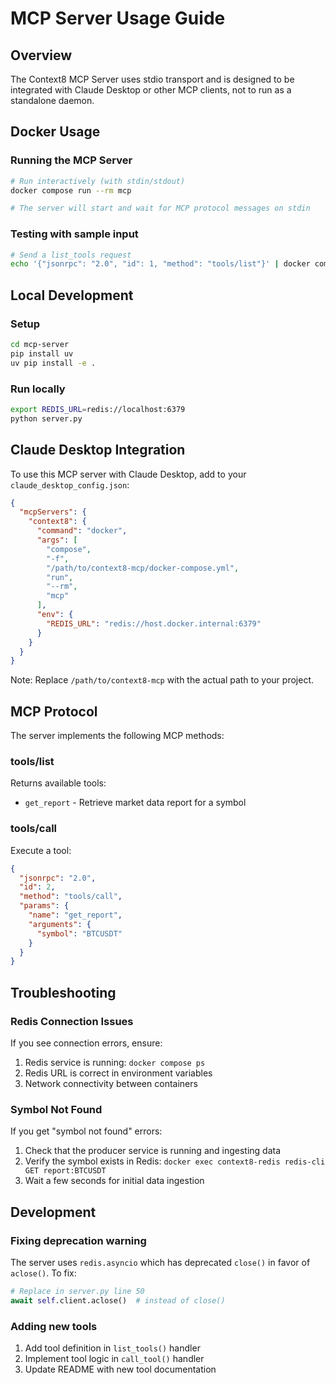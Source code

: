 # MCP Server Usage Guide

## Overview

The Context8 MCP Server uses stdio transport and is designed to be integrated with Claude Desktop or other MCP clients, not to run as a standalone daemon.

## Docker Usage

### Running the MCP Server

```bash
# Run interactively (with stdin/stdout)
docker compose run --rm mcp

# The server will start and wait for MCP protocol messages on stdin
```

### Testing with sample input

```bash
# Send a list_tools request
echo '{"jsonrpc": "2.0", "id": 1, "method": "tools/list"}' | docker compose run --rm mcp
```

## Local Development

### Setup

```bash
cd mcp-server
pip install uv
uv pip install -e .
```

### Run locally

```bash
export REDIS_URL=redis://localhost:6379
python server.py
```

## Claude Desktop Integration

To use this MCP server with Claude Desktop, add to your `claude_desktop_config.json`:

```json
{
  "mcpServers": {
    "context8": {
      "command": "docker",
      "args": [
        "compose",
        "-f",
        "/path/to/context8-mcp/docker-compose.yml",
        "run",
        "--rm",
        "mcp"
      ],
      "env": {
        "REDIS_URL": "redis://host.docker.internal:6379"
      }
    }
  }
}
```

Note: Replace `/path/to/context8-mcp` with the actual path to your project.

## MCP Protocol

The server implements the following MCP methods:

### tools/list

Returns available tools:
- `get_report` - Retrieve market data report for a symbol

### tools/call

Execute a tool:

```json
{
  "jsonrpc": "2.0",
  "id": 2,
  "method": "tools/call",
  "params": {
    "name": "get_report",
    "arguments": {
      "symbol": "BTCUSDT"
    }
  }
}
```

## Troubleshooting

### Redis Connection Issues

If you see connection errors, ensure:
1. Redis service is running: `docker compose ps`
2. Redis URL is correct in environment variables
3. Network connectivity between containers

### Symbol Not Found

If you get "symbol not found" errors:
1. Check that the producer service is running and ingesting data
2. Verify the symbol exists in Redis: `docker exec context8-redis redis-cli GET report:BTCUSDT`
3. Wait a few seconds for initial data ingestion

## Development

### Fixing deprecation warning

The server uses `redis.asyncio` which has deprecated `close()` in favor of `aclose()`. To fix:

```python
# Replace in server.py line 50
await self.client.aclose()  # instead of close()
```

### Adding new tools

1. Add tool definition in `list_tools()` handler
2. Implement tool logic in `call_tool()` handler
3. Update README with new tool documentation
